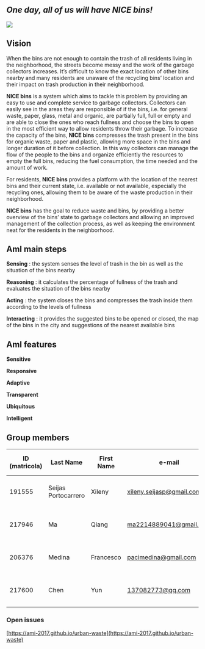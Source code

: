 ##          _One day, all of us will have NICE bins!_ 
![](https://s-media-cache-ak0.pinimg.com/originals/65/a8/58/65a858cc077444705b1112ef71986eb7.png)





## **Vision**
When the bins are not enough to contain the trash of all residents living in the neighborhood, the streets become messy and the work of the garbage collectors increases. It’s difficult to know the exact location of other bins nearby and many residents are unaware of the recycling bins’ location and their impact on trash production in their neighborhood. 

**NICE bins** is a system which aims to tackle this problem by providing an easy to use and complete service to garbage collectors. Collectors can easily see in the areas they are responsible of if the bins, i.e. for general waste, paper, glass, metal and organic,  are partially full, full or empty and are able to close the ones who reach fullness and choose the bins to open in the most efficient way to allow residents throw their garbage. To increase the capacity of the bins, **NICE bins** compresses the trash present in the bins for organic waste, paper and plastic, allowing more space in the bins and longer duration of it before collection. In this way collectors can manage the flow of the people to the bins and organize efficiently the resources to empty the full bins, reducing the fuel consumption, the time needed and the amount of work. 

For residents, **NICE bins** provides a platform with the location of the nearest bins and their current state, i.e. available or not available,  especially the recycling ones, allowing them to be aware of the waste production in their neighborhood. 

**NICE bins** has the goal to reduce waste and bins, by providing a better overview of the bins’ state to garbage collectors and allowing an improved management of the collection process, as well as keeping the environment neat for the residents in the neighborhood. 

## AmI main steps

**Sensing** : the system senses the level of trash in the bin as well as the situation of the bins nearby

**Reasoning** :  it calculates the percentage of fullness of the trash and evaluates the situation of the bins nearby

**Acting** :  the system closes the bins and compresses the trash inside them according to the levels of fullness

**Interacting** : it provides the suggested bins to be opened or closed, the map of the bins in the city and suggestions of the nearest available bins	

## AmI features 
**Sensitive**

**Responsive**

**Adaptive**

**Transparent**

**Ubiquitous**

**Intelligent**



## Group members

**ID (matricola)** | **Last Name** | **First Name** | **e-mail** | **GitHub** |	**Role in the Project**
------------ | ------------- | ------------- | ------------ | ------------ | ------------
191555 | Seijas Portocarrero | Xileny |	xileny.seijasp@gmail.com	| @Xileny | Hardware Developer & Graphic Designer 
217946 | Ma | Qiang | ma2214889041@gmail.com | @ma2214889041  | Software Developer & Designer        
206376 | Medina	| Francesco | pacimedina@gmail.com | @francescomedina	| Hardware and Software Developer 
217600 | Chen | Yun | 137082773@qq.com | @cystephanie0727 | Software Developer & Web Designer	

### Open issues
[https://ami-2017.github.io/urban-waste](https://ami-2017.github.io/urban-waste)
